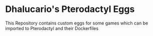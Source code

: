 # Dhalucario's Pterodactyl Eggs
This Repository contains custom eggs for some games which can be imported to Pterodactyl and their Dockerfiles
